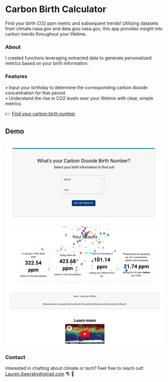 # Carbon Birth Calculator

Find your birth CO2 ppm metric and subsequent trends! Utilizing datasets from climate.nasa.gov and data.giss.nasa.gov, this app provides insight into carbon trends throughout your lifetime.

### About
I created functions leveraging extracted data to generate personalized metrics based on your birth information.

### Features

• Input your birthday to determine the corresponding carbon dioxide concentration for that period.</br>
• Understand the rise in CO2 levels over your lifetime with clear, simple metrics.

👉 [Find your carbon birth number](https://carbon-drab.vercel.app/)

## Demo

![Carbon Calculator Demo](public/sh1.png)
![Carbon Calculator Demo](public/sh2.png)


### Contact

Interested in chatting about climate or tech? Feel free to reach out!
Lauren.Swersky@gmail.com 🌎 💛
